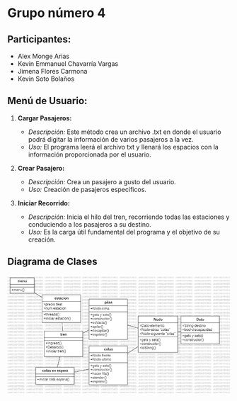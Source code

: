 # Grupo número 4

## Participantes:
- Alex Monge Arias
- Kevin Emmanuel Chavarría Vargas
- Jimena Flores Carmona
- Kevin Soto Bolaños

## Menú de Usuario:

1. **Cargar Pasajeros:**
   - *Descripción:* Este método crea un archivo .txt en donde el usuario podrá digitar la información de varios pasajeros a la vez.
   - *Uso:* El programa leerá el archivo txt y llenará los espacios con la información proporcionada por el usuario.

2. **Crear Pasajero:**
   - *Descripción:* Crea un pasajero a gusto del usuario.
   - *Uso:* Creación de pasajeros específicos.

3. **Iniciar Recorrido:**
   - *Descripción:* Inicia el hilo del tren, recorriendo todas las estaciones y conduciendo a los pasajeros a su destino.
   - *Uso:* Es la carga útil fundamental del programa y el objetivo de su creación.

## Diagrama de Clases

![Diagrama de Clases](https://github.com/takotakoguy2020/2023_3C_SC-304_HE_K_G4/raw/main/Diagrama%20de%20Clases.png)
